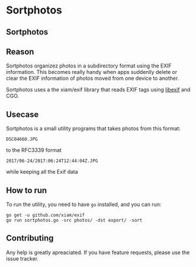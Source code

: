 # Sortphotos

## Sortphotos

## Reason

Sortphotos organizez photos in a subdirectory format using the EXIF information.
This becomes really handy when apps suddenlly delete or clear the EXIF information of photos moved from one device to another.

Sortphotos uses a the xiam/exif library that reads EXIF tags using [libexif](https://libexif.github.io) and CGO.

## Usecase

Sortphotos is a small utility programs that takes photos from this format:

```
DSC04660.JPG
```

to the RFC3339 format

```
2017/06-24/2017:06:24T12:44:04Z.JPG
```

while keeping all the Exif data

## How to run

To run the utility, you need to have `go` installed, and you can run:

```
go get -u github.com/xiam/exif
go run sortphotos.go -src photos/ -dst export/ -sort
```

## Contributing

Any help is greatly apreaciated. If you have feature requests, please use the issue tracker.

